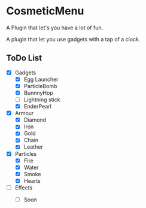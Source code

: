 # CosmeticMenu
A Plugin that let's you have a lot of fun.

A plugin that let you use gadgets with a tap of a clock.

## ToDo List

- [x] Gadgets
  - [x] Egg Launcher 
  - [x] ParticleBomb
  - [x] BunnnyHop
  - [ ] Lightning stick 
  - [x] EnderPearl 
- [x] Armour
  - [x] Diamond
  - [x] Iron
  - [x] Gold
  - [x] Chain
  - [x] Leather 
- [x] Particles
  - [x] Fire
  - [x] Water 
  - [x] Smoke 
  - [x] Hearts
- [ ] Effects
  - [ ] Soon

